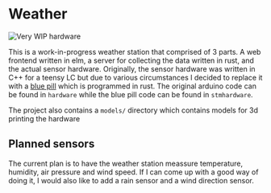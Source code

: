 # Weather

![Very WIP hardware](hardware.jpg)

This is a work-in-progress weather station that comprised of 3 parts. A web frontend
written in elm, a server for collecting the data written in rust, and the actual
sensor hardware. Originally, the sensor hardware was written in C++ for a teensy LC
but due to various circumstances I decided to replace it with a
[blue pill](http://wiki.stm32duino.com/index.php?title=Blue_Pill) which is programmed
in rust. The original arduino code can be found in `hardware` while the blue pill code
can be found in `stmhardware`.

The project also contains a `models/` directory which contains models for 3d
printing the hardware

## Planned sensors

The current plan is to have the weather station meassure temperature, humidity, 
air pressure and wind speed. If I can come up with a good way of doing it, I would
also like to add a rain sensor and a wind direction sensor.

